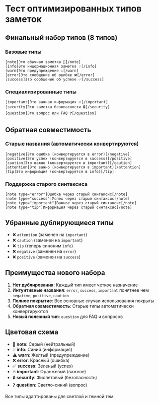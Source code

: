 # Тест оптимизированных типов заметок

## Финальный набор типов (8 типов)

### Базовые типы
```
[note]Это обычная заметка 📝[/note]
[info]Это информационная заметка 💡[/info]
[warn]Это предупреждение ⚠️[/warn]
[error]Это сообщение об ошибке ❌[/error]
[success]Это сообщение об успехе ✅[/success]
```

### Специализированные типы
```
[important]Это важная информация 🔥[/important]
[security]Это заметка безопасности 🔒[/security]
[question]Это вопрос или FAQ ❓[/question]
```

## Обратная совместимость

### Старые названия (автоматически конвертируются)
```
[negative]Это ошибка (конвертируется в error)[/negative]
[positive]Это успех (конвертируется в success)[/positive]
[caution]Это важно (конвертируется в important)[/caution]
[attention]Это важно (конвертируется в important)[/attention]
[tip]Это информация (конвертируется в info)[/tip]
```

### Поддержка старого синтаксиса
```
[note type="error"]Ошибка через старый синтаксис[/note]
[note type="success"]Успех через старый синтаксис[/note]
[note type="important"]Важное через старый синтаксис[/note]
[note type="tip"]Информация через старый синтаксис[/note]
```

## Убранные дублирующиеся типы

- ❌ `attention` (заменен на `important`)
- ❌ `caution` (заменен на `important`)
- ❌ `tip` (теперь синоним `info`)
- ❌ `negative` (заменен на `error`)
- ❌ `positive` (заменен на `success`)

## Преимущества нового набора

1. **Нет дублирования**: Каждый тип имеет четкое назначение
2. **Интуитивные названия**: `error`, `success`, `important` понятнее чем `negative`, `positive`, `caution`
3. **Полное покрытие**: Все основные случаи использования покрыты
4. **Обратная совместимость**: Старые типы автоматически конвертируются
5. **Новый полезный тип**: `question` для FAQ и вопросов

## Цветовая схема

- 📝 **note**: Серый (нейтральный)
- 💡 **info**: Синий (информация)
- ⚠️ **warn**: Желтый (предупреждение)
- ❌ **error**: Красный (ошибка)
- ✅ **success**: Зеленый (успех)
- 🔥 **important**: Оранжевый (важное)
- 🔒 **security**: Фиолетовый (безопасность)
- ❓ **question**: Светло-синий (вопрос)

Все типы адаптированы для светлой и темной тем.
